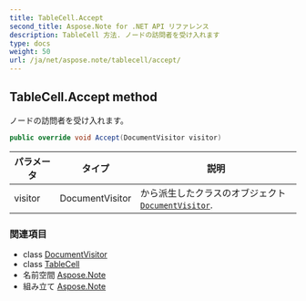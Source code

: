 ```yaml
---
title: TableCell.Accept
second_title: Aspose.Note for .NET API リファレンス
description: TableCell 方法. ノードの訪問者を受け入れます
type: docs
weight: 50
url: /ja/net/aspose.note/tablecell/accept/
---
```

## TableCell.Accept method

ノードの訪問者を受け入れます。

```csharp
public override void Accept(DocumentVisitor visitor)
```

| パラメータ | タイプ | 説明 |
| --- | --- | --- |
| visitor | DocumentVisitor | から派生したクラスのオブジェクト[`DocumentVisitor`](../../documentvisitor/). |

### 関連項目

* class [DocumentVisitor](../../documentvisitor/)
* class [TableCell](../)
* 名前空間 [Aspose.Note](../../tablecell/)
* 組み立て [Aspose.Note](../../../)



